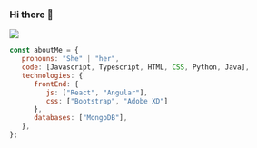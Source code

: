 ### Hi there 👋

<img src="https://res.cloudinary.com/do2ijjhfn/image/upload/v1657907077/Banner_de_LinkedIn_Sencillo_Tecnolog%C3%ADa_vrhbfy.png"/>



```javascript
const aboutMe = {
   pronouns: "She" | "her",
   code: [Javascript, Typescript, HTML, CSS, Python, Java],
   technologies: {
      frontEnd: {
         js: ["React", "Angular"],
         css: ["Bootstrap", "Adobe XD"]
      },
      databases: ["MongoDB"],
   },
};
```
</br></br>
<!--
**paogutierrez/paogutierrez** is a ✨ _special_ ✨ repository because its `README.md` (this file) appears on your GitHub profile.

Here are some ideas to get you started:

- 🔭 I’m currently working on ...
- 🌱 I’m currently learning ...
- 👯 I’m looking to collaborate on ...
- 🤔 I’m looking for help with ...
- 💬 Ask me about ...
- 📫 How to reach me: ...
- 😄 Pronouns: ...
- ⚡ Fun fact: ...
-->

